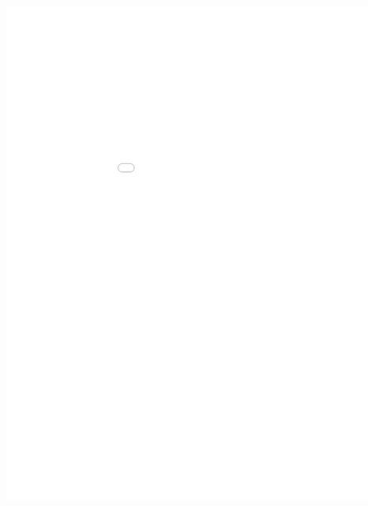 <style>
.dox {
  min-width: 1050px;
  min-height: 1000px;
  width: 100%;
  display: block;
}
</style>

<div class="dox">
	<iframe src="./mobile/6.5/index.html" class="dox" frameborder="0">
	</iframe>
</div>
